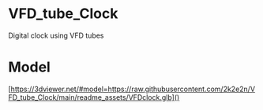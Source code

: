 # VFD_tube_Clock
Digital clock using VFD tubes


# Model
[https://3dviewer.net/#model=https://raw.githubusercontent.com/2k2e2n/VFD_tube_Clock/main/readme_assets/VFDclock.glb]()